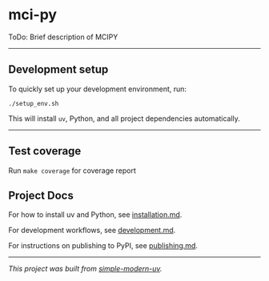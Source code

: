 # mci-py

ToDo: Brief description of MCIPY

---

## Development setup

To quickly set up your development environment, run:

```shell
./setup_env.sh
```

This will install `uv`, Python, and all project dependencies automatically.

---

## Test coverage

Run `make coverage` for coverage report

## Project Docs

For how to install uv and Python, see [installation.md](installation.md).

For development workflows, see [development.md](development.md).

For instructions on publishing to PyPI, see [publishing.md](publishing.md).

---

_This project was built from
[simple-modern-uv](https://github.com/jlevy/simple-modern-uv)._
